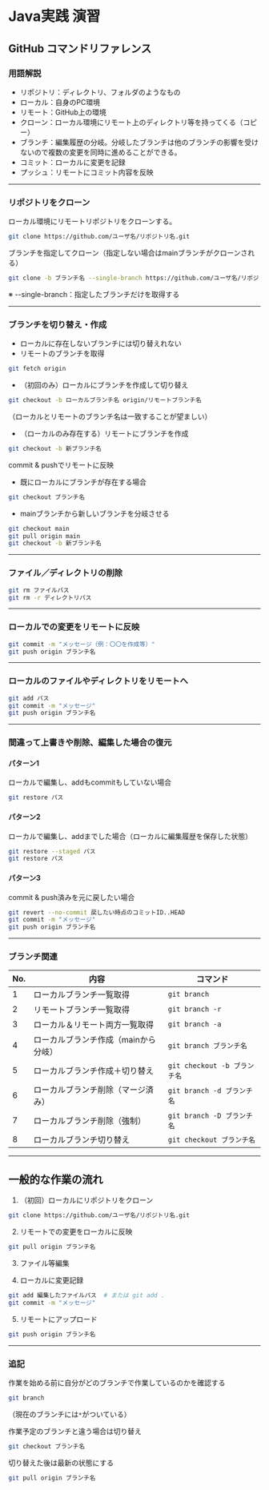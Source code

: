 
# Java実践 演習  
## GitHub コマンドリファレンス

### 用語解説  
- リポジトリ：ディレクトリ、フォルダのようなもの  
- ローカル：自身のPC環境  
- リモート：GitHub上の環境  
- クローン：ローカル環境にリモート上のディレクトリ等を持ってくる（コピー）  
- ブランチ：編集履歴の分岐。分岐したブランチは他のブランチの影響を受けないので複数の変更を同時に進めることができる。  
- コミット：ローカルに変更を記録  
- プッシュ：リモートにコミット内容を反映  

---

### リポジトリをクローン  
ローカル環境にリモートリポジトリをクローンする。  
```bash
git clone https://github.com/ユーザ名/リポジトリ名.git
```

ブランチを指定してクローン（指定しない場合はmainブランチがクローンされる）  
```bash
git clone -b ブランチ名 --single-branch https://github.com/ユーザ名/リポジトリ名.git
```
※ --single-branch：指定したブランチだけを取得する

---

### ブランチを切り替え・作成  
- ローカルに存在しないブランチには切り替えれない  
- リモートのブランチを取得  
```bash
git fetch origin
```
- （初回のみ）ローカルにブランチを作成して切り替え  
```bash
git checkout -b ローカルブランチ名 origin/リモートブランチ名
```
（ローカルとリモートのブランチ名は一致することが望ましい）

- （ローカルのみ存在する）リモートにブランチを作成  
```bash
git checkout -b 新ブランチ名
```
commit & pushでリモートに反映

- 既にローカルにブランチが存在する場合  
```bash
git checkout ブランチ名
```

- mainブランチから新しいブランチを分岐させる  
```bash
git checkout main
git pull origin main
git checkout -b 新ブランチ名
```

---

### ファイル／ディレクトリの削除  
```bash
git rm ファイルパス
git rm -r ディレクトリパス
```

---

### ローカルでの変更をリモートに反映  
```bash
git commit -m "メッセージ（例：〇〇を作成等）"
git push origin ブランチ名
```

---

### ローカルのファイルやディレクトリをリモートへ  
```bash
git add パス
git commit -m "メッセージ"
git push origin ブランチ名
```

---

### 間違って上書きや削除、編集した場合の復元  

#### パターン1  
ローカルで編集し、addもcommitもしていない場合  
```bash
git restore パス
```

#### パターン2  
ローカルで編集し、addまでした場合（ローカルに編集履歴を保存した状態）  
```bash
git restore --staged パス
git restore パス
```

#### パターン3  
commit & push済みを元に戻したい場合  
```bash
git revert --no-commit 戻したい時点のコミットID..HEAD
git commit -m "メッセージ"
git push origin ブランチ名
```

---

### ブランチ関連  

| No. | 内容                          | コマンド                        |
|-----|-------------------------------|-------------------------------|
| 1   | ローカルブランチ一覧取得           | `git branch`                   |
| 2   | リモートブランチ一覧取得           | `git branch -r`                |
| 3   | ローカル＆リモート両方一覧取得      | `git branch -a`                |
| 4   | ローカルブランチ作成（mainから分岐） | `git branch ブランチ名`          |
| 5   | ローカルブランチ作成＋切り替え        | `git checkout -b ブランチ名`     |
| 6   | ローカルブランチ削除（マージ済み）      | `git branch -d ブランチ名`         |
| 7   | ローカルブランチ削除（強制）         | `git branch -D ブランチ名`         |
| 8   | ローカルブランチ切り替え             | `git checkout ブランチ名`          |

---

## 一般的な作業の流れ

1. （初回）ローカルにリポジトリをクローン  
```bash
git clone https://github.com/ユーザ名/リポジトリ名.git
```

2. リモートでの変更をローカルに反映  
```bash
git pull origin ブランチ名
```

3. ファイル等編集

4. ローカルに変更記録  
```bash
git add 編集したファイルパス  # または git add .
git commit -m "メッセージ"
```

5. リモートにアップロード  
```bash
git push origin ブランチ名
```

---

### 追記  
作業を始める前に自分がどのブランチで作業しているのかを確認する  
```bash
git branch
```
（現在のブランチには`*`がついている）

作業予定のブランチと違う場合は切り替え  
```bash
git checkout ブランチ名
```

切り替えた後は最新の状態にする  
```bash
git pull origin ブランチ名
```

